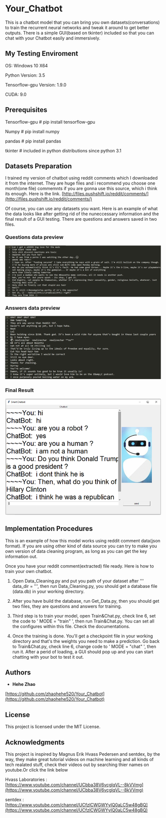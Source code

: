 # Your_Chatbot

This is a chatbot model that you can bring you own datasets(conversations) to train the recurrent neural networks and tweak it around to get better outputs. There is a simple GUI(based on tkinter) included so that you can chat with your Chatbot easily and immersively.

## My Testing Enviroment

OS:  Windows 10 X64

Python Version:  3.5

Tensorflow-gpu Version:  1.9.0

CUDA:  9.0

## Prerequisites

Tensorflow-gpu    # pip install tensorflow-gpu

Numpy             # pip install numpy  

pandas            # pip install pandas

tkinter           # included in python distributions since python 3.1

## Datasets Preparation

I trained my version of chatbot using reddit comments which I downloaded it from the internet. They are huge files and i recommend you choose one month(one file) commemnts if you are gonna use this source, which i think its enough. 
Here is the link. [http://files.pushshift.io/reddit/comments/](http://files.pushshift.io/reddit/comments/)

Of course, you can use any datasets you want. Here is an example of what the data looks like after getting rid of the nuneccessary information and the final result of a GUI testing. There are questions and answers saved in two files.

### Questions data preview

![Image of questions](readme_pics/questions.jpg)

### Answers data preview

![Image of questions](readme_pics/answers.jpg)

### Final Result

![Image of questions](readme_pics/GUI.jpg)

## Implementation Procedures

This is an example of how this model works using reddit comment data(json format). If you are using other kind of data source you can try to make you own version of data cleaning program, as long as you can get the key information out.

Once you have your reddit comment(extracted) file ready. Here is how to train your own chatbot.

1. Open Data_Cleaning.py and put you path of your dataset after ''' data_dir = ''', then run Data_Cleaning.py, you should get a database file (data.db) in your working directory.

2. After you have build the database, run Get_Data.py, then you should get two files, they are questions and answers for training.

3. Third step is to train your model, open Train&Chat.py, check line 6, set the code to ' MODE = "train" ', then run Train&Chat.py. You can set all the configures within this file. Check the documentations.

4. Once the training is done. You'll get a checkpoint file in your working directory and that's the weights you need to make a prediction. Go back to Train&Chat.py, check line 6, change code to ' MODE = "chat" ', then run it. After a perid of loading, a GUI should pop up and you can start chatting with your bot to test it out.

## Authors

* **Hehe Zhao**

 [https://github.com/zhaohehe520/Your_Chatbot](https://github.com/zhaohehe520/Your_Chatbot)

## License

This project is licensed under the MIT License.

## Acknowledgments

This project is inspired by Magnus Erik Hvass Pedersen and sentdex, by the way, they make great tutorial videos on machine learning and all kinds of tech realated stuff, check their videos out by searching thier names on youtube.Or click the link below

Hvass Laboratories :  [https://www.youtube.com/channel/UCbba38V6vcglqVL--8kVVmg](https://www.youtube.com/channel/UCbba38V6vcglqVL--8kVVmg)

sentdex : [https://www.youtube.com/channel/UCfzlCWGWYyIQ0aLC5w48gBQ](https://www.youtube.com/channel/UCfzlCWGWYyIQ0aLC5w48gBQ)